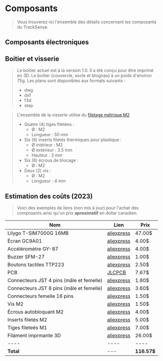 # Composants

> Vous trouverez-ici l'ensemble des détails concernant les composants du TrackSense.

## Composants électroniques


## Boitier et visserie

> Le boitier actuel est à la version 1.0. Il a été conçu pour être imprimé en 3D. 
> Le boitier (couvercle, socle et btognau) à un poids d'environ 75g.
> Les plans sont disponibles aux formats suivants :
>   - dwg
>   - dxf
>   - f3d
>   - step

> L'ensemble de la visserie utilise du [filetage métrique M2](https://fr.wikipedia.org/wiki/Filetage_m%C3%A9trique#Pas_standard)
> - Quatre (4) tiges filetées : 
>    - &Oslash; : M2
>    - Longueur : 50 mm
> - Six (6) inserts filetés thermiques pour plastique :
>    - &Oslash; intérieur : M2
>    - &Oslash; extérieur : 3.5 mm
>    - Hauteur : 3 mm
> - Six (6) écrous de blocage :
>    - &Oslash; : M2
> - Deux (2) vis :
>    - &Oslash; : M2
>    - Longueur : 4 mm

## Estimation des coûts (2023)

> Voici des exemples de liens (non mis à jour) pour l'achat des composants ainsi qu'un prix **aproximatif** en dollar canadien.

| **Nom** | **Lien** | **Prix** |
| --- | --- | --- |
| Lilygo T-SIM7000G 16MB | [aliexpress](https://www.aliexpress.us/item/2255800356373344.html?spm=a2g0o.productlist.main.3.3a87G3hUG3hUZN&algo_pvid=18402d07-ba04-476b-950b-c1bfaf47b5c7&algo_exp_id=18402d07-ba04-476b-950b-c1bfaf47b5c7-1&pdp_npi=4%40dis%21CAD%2147.23%2147.23%21%21%2133.98%21%21%402101e9d316971369600358384e01b0%2112000032432563392%21sea%21US%212631034824%21&curPageLogUid=fsB6QED6xrrH&gatewayAdapt=glo2fra) | 47.00$ |
| Écran GC9A01 | [aliexpress](https://www.aliexpress.us/item/3256803883388742.html?srcSns=sns_Copy&spreadType=socialShare&bizType=ProductDetail&social_params=21018125847&aff_fcid=758808047003419696b22455e753711e-1687962343164-00515-_m04stUc&tt=MG&aff_fsk=_m04stUc&aff_platform=default&sk=_m04stUc&aff_trace_key=758808047003419696b22455e753711e-1687962343164-00515-_m04stUc&shareId=21018125847&businessType=ProductDetail&platform=AE&terminal_id=d6ae26a2e68a44279702cbb2af9bb07f&afSmartRedirect=y&gatewayAdapt=glo2fra) | 4.00$ |
| Accéléromètre GY-87 | [aliexpress](https://www.aliexpress.us/item/2255800048225074.html?spm=a2g0o.productlist.main.1.ada2255fipWjkx&algo_pvid=cab0b467-da01-484c-b1c1-c998dc8504ef&algo_exp_id=cab0b467-da01-484c-b1c1-c998dc8504ef-0&pdp_npi=3%40dis%21CAD%214.26%213.74%21%21%21%21%21%40211be54b16881375764153518d07ff%2110000000949655594%21sea%21CA%210&curPageLogUid=aoOXPM3ZuVVH&gatewayAdapt=glo2fra) | 4.00$ |
| Buzzer SFM-27 | [aliexpress](https://www.aliexpress.us/item/3256801606373820.html?spm=a2g0o.order_list.order_list_main.11.7a4818028e6SUh&gatewayAdapt=glo2fra) | 1.00$ |
| Boutons tactiles TTP223 | [aliexpress](https://fr.aliexpress.com/item/1005004822891026.html?spm=a2g0o.order_list.order_list_main.18.752a5e5bDKoyfo&gatewayAdapt=glo2fra) | 2.50$ |
| PCB | [JLCPCB](https://jlcpcb.com/) | 7.67$ |
| Connecteurs JST 4 pins (mâle et femelle) | [aliexpress](https://fr.aliexpress.com/item/4000120545240.html?spm=a2g0o.order_list.order_list_main.4.21ef5e5bFkWlIE&gatewayAdapt=glo2fra) | 1.80$ |
| Connecteurs JST 8 pins (mâle et femelle) | [aliexpress](https://fr.aliexpress.com/item/4000120545240.html?spm=a2g0o.order_list.order_list_main.4.21ef5e5bFkWlIE&gatewayAdapt=glo2fra) | 3.60$ |
| Connecteurs femelle 16 pins | [aliexpress](https://fr.aliexpress.com/item/1005003406780797.html?spm=a2g0o.order_list.order_list_main.12.752a5e5bDKoyfo&gatewayAdapt=glo2fra) | 1.50$ |
| Vis M2 | [aliexpress](https://fr.aliexpress.com/item/1005003083573172.html?spm=a2g0o.order_list.order_list_main.4.752a5e5bDKoyfo&gatewayAdapt=glo2fra) | 1.50$ |
| Écrous autobloquant M2 | [aliexpress](https://fr.aliexpress.com/item/4000075372035.html?spm=a2g0o.order_list.order_list_main.5.752a5e5bDKoyfo&gatewayAdapt=glo2fra) | 4.00$ |
| Inserts filetés M2 | [aliexpress](https://fr.aliexpress.com/item/1005003452792764.html?spm=a2g0o.order_list.order_list_main.6.752a5e5bDKoyfo&gatewayAdapt=glo2fra) | 5.00$ |
| Tiges fileteés M1 | [aliexpress](https://fr.aliexpress.com/item/1005001578222754.html?spm=a2g0o.order_detail.order_detail_item.12.31077d56atSFBo&gatewayAdapt=glo2fra) | 7.00$ |
| Filament imprmante 3D | [aliexpress](https://fr.aliexpress.com/item/1005005581829928.html?spm=a2g0o.productlist.main.3.21aaQcREQcREEf&algo_pvid=6ca7bf71-5eaf-4547-ac73-a7cc9c227ce2&algo_exp_id=6ca7bf71-5eaf-4547-ac73-a7cc9c227ce2-1&pdp_npi=4%40dis%21CAD%2119.40%2110.48%21%21%21101.80%21%21%402103245416971391538176307e12aa%2112000033634866138%21sea%21CA%212631034824%21&curPageLogUid=gyCafrtxVe44) | 26.00$ |
| ---- | ---- | ---- |
| **Total** | --- | **116.57$** |
